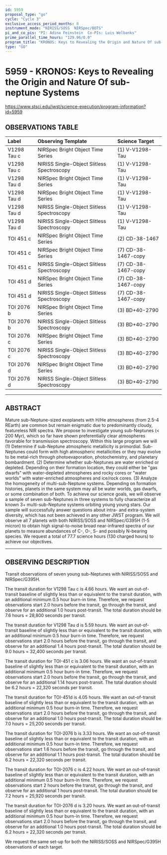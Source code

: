 ```yaml
---
id: 5959
proposal_type: "go"
cycle: "Cycle 3"
exclusive_access_period_months: 0
instrument_mode: "NIRISS/SOSS  NIRSpec/BOTS"
pi_and_co_pis: "PI: Adina Feinstein  Co-PIs: Luis Welbanks"
prime_parallel_time_hours: "129.96/0.0"
program_title: "KRONOS: Keys to Revealing the Origin and Nature Of sub-neptune Systems"
type: "GO"
---
```

# 5959 - KRONOS: Keys to Revealing the Origin and Nature Of sub-neptune Systems
https://www.stsci.edu/jwst/science-execution/program-information?id=5959
## OBSERVATIONS TABLE
| Label                         | Observing Template                          | Science Target         |
| :---------------------------- | :------------------------------------------ | :--------------------- |
| V1298 Tau c                   | NIRSpec Bright Object Time Series           | (1) V-V1298-Tau        |
| V1298 Tau c                   | NIRISS Single-Object Slitless Spectroscopy  | (1) V-V1298-Tau        |
| V1298 Tau d                   | NIRSpec Bright Object Time Series           | (1) V-V1298-Tau        |
| V1298 Tau d                   | NIRSpec Bright Object Time Series           | (1) V-V1298-Tau        |
| V1298 Tau d                   | NIRISS Single-Object Slitless Spectroscopy  | (1) V-V1298-Tau        |
| V1298 Tau d                   | NIRISS Single-Object Slitless Spectroscopy  | (1) V-V1298-Tau        |
| TOI 451 c                     | NIRSpec Bright Object Time Series           | (2) CD-38-1467         |
| TOI 451 c                     | NIRSpec Bright Object Time Series           | (7) CD-38-1467-copy    |
| TOI 451 c                     | NIRISS Single-Object Slitless Spectroscopy  | (7) CD-38-1467-copy    |
| TOI 451 d                     | NIRSpec Bright Object Time Series           | (7) CD-38-1467-copy    |
| TOI 451 d                     | NIRISS Single-Object Slitless Spectroscopy  | (7) CD-38-1467-copy    |
| TOI 2076 b                    | NIRSpec Bright Object Time Series           | (3) BD+40-2790         |
| TOI 2076 b                    | NIRISS Single-Object Slitless Spectroscopy  | (3) BD+40-2790         |
| TOI 2076 c                    | NIRSpec Bright Object Time Series           | (3) BD+40-2790         |
| TOI 2076 c                    | NIRISS Single-Object Slitless Spectroscopy  | (3) BD+40-2790         |
| TOI 2076 d                    | NIRSpec Bright Object Time Series           | (3) BD+40-2790         |
| TOI 2076 d                    | NIRISS Single-Object Slitless Spectroscopy  | (3) BD+40-2790         |

---

## ABSTRACT

Mature sub-Neptune-sized exoplanets with H/He atmospheres (from 2.5-4 REarth) are common but remain enigmatic due to predominantly cloudy, featureless NIR spectra. We propose to investigate young sub-Neptunes (< 200 Myr), which so far have shown preferentially clear atmospheres favorable for transmission spectroscopy. Within this large program we will (1) Determine if sub-Neptune atmospheric metallicity is primordial. Sub-Neptunes could form with high atmospheric metallicities or they may evolve to be metal-rich through photoevaporation, photochemistry, and planetary bombardment. (2) Determine whether sub-Neptunes are water enriched or depleted. Depending on their formation location, they could either be "gas dwarfs" with water-depleted atmospheres and rocky cores or "water worlds" with water-enriched atmospheres and ice/rock cores. (3) Analyze the homogeneity of multi-sub-Neptune systems. Depending on formation histories, planets in the same system may all be water worlds, gas dwarfs, or some combination of both.
To achieve our science goals, we will observe a sample of seven sub-Neptunes in three systems to fully characterize all known 3+ multi-sub-Neptune systems orbiting young young stars. Our sample will successfully answer questions about intra- and extra-system diversity, which has not been achieved in any other JWST program. We will observe all 7 planets with both NIRISS/SOSS and NIRSpec/G395H (1-5 micron) to obtain high signal-to-noise broad near-infrared spectra of our planets to measure abundances of C-, O-, S- and possibly N-bearing species. We request a total of 77.7 science hours (130 charged hours) to achieve our objectives.

---

## OBSERVING DESCRIPTION

Transit observations of seven young sub-Neptunes with NIRISS/SOSS and NIRSpec/G395H.

The transit duration for V1298 Tau c is 4.66 hours. We want an out-of-transit baseline of slightly less than or equivalent to the transit duration, with an additional minimum 0.5 hour burn-in time. Therefore, we request observations start 2.0 hours before the transit, go through the transit, and observe for an additional 1.0 hours post-transit. The total duration should be 7.6 hours = 28,800 seconds per transit.

The transit duration for V1298 Tau d is 5.59 hours. We want an out-of-transit baseline of slightly less than or equivalent to the transit duration, with an additional minimum 0.5 hour burn-in time. Therefore, we request observations start 2.0 hours before the transit, go through the transit, and observe for an additional 1.4 hours post-transit. The total duration should be 9.0 hours = 32,400 seconds per transit.

The transit duration for TOI-451 c is 3.06 hours. We want an out-of-transit baseline of slightly less than or equivalent to the transit duration, with an additional minimum 0.5 hour burn-in time. Therefore, we request observations start 2.0 hours before the transit, go through the transit, and observe for an additional 1.14 hours post-transit. The total duration should be 6.2 hours = 22,320 seconds per transit.

The transit duration for TOI-451d is 4.05 hours. We want an out-of-transit baseline of slightly less than or equivalent to the transit duration, with an additional minimum 0.5 hour burn-in time. Therefore, we request observations start 2.0 hours before the transit, go through the transit, and observe for an additional 1.0 hours post-transit. The total duration should be 7.0 hours = 25,200 seconds per transit.

The transit duration for TOI-2076 b is 3.33 hours. We want an out-of-transit baseline of slightly less than or equivalent to the transit duration, with an additional minimum 0.5 hour burn-in time. Therefore, we request observations start 1.6 hours before the transit, go through the transit, and observe for an additional 1.1 hours post-transit. The total duration should be 6.2 hours = 22,320 seconds per transit.

The transit duration for TOI-2076 c is 4.22 hours. We want an out-of-transit baseline of slightly less than or equivalent to the transit duration, with an additional minimum 0.5 hour burn-in time. Therefore, we request observations start 2 hours before the transit, go through the transit, and observe for an additional 1 hours post-transit. The total duration should be 7.2 hours = 25,920 seconds per transit.

The transit duration for TOI-2076 d is 3.20 hours. We want an out-of-transit baseline of slightly less than or equivalent to the transit duration, with an additional minimum 0.5 hour burn-in time. Therefore, we request observations start 2.0 hours before the transit, go through the transit, and observe for an additional 1.0 hours post-transit. The total duration should be 6.2 hours = 22,320 seconds per transit.

We request the same set-up for both the NIRISS/SOSS and NIRSpec/G395H observations of each target.